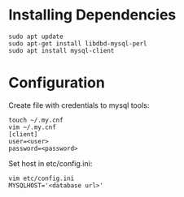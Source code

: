 Installing Dependencies
=======================

    sudo apt update
    sudo apt-get install libdbd-mysql-perl
    sudo apt install mysql-client

Configuration
=============

Create file with credentials to mysql tools:

    touch ~/.my.cnf
    vim ~/.my.cnf
    [client]
    user=<user>
    password=<password>

Set host in etc/config.ini:

    vim etc/config.ini
    MYSQLHOST='<database url>'